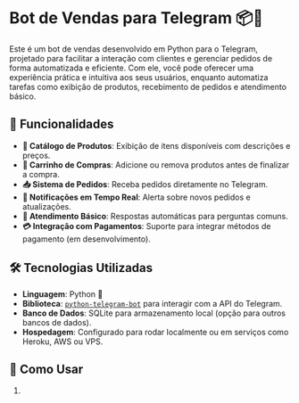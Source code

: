 # Bot de Vendas para Telegram 📦🤖

Este é um bot de vendas desenvolvido em Python para o Telegram, projetado para facilitar a interação com clientes e gerenciar pedidos de forma automatizada e eficiente. Com ele, você pode oferecer uma experiência prática e intuitiva aos seus usuários, enquanto automatiza tarefas como exibição de produtos, recebimento de pedidos e atendimento básico.

## 🌟 Funcionalidades

- **📜 Catálogo de Produtos**: Exibição de itens disponíveis com descrições e preços.
- **🛒 Carrinho de Compras**: Adicione ou remova produtos antes de finalizar a compra.
- **📥 Sistema de Pedidos**: Receba pedidos diretamente no Telegram.
- **🔔 Notificações em Tempo Real**: Alerta sobre novos pedidos e atualizações.
- **🤖 Atendimento Básico**: Respostas automáticas para perguntas comuns.
- **💳 Integração com Pagamentos**: Suporte para integrar métodos de pagamento (em desenvolvimento).

## 🛠 Tecnologias Utilizadas

- **Linguagem**: Python 🐍
- **Biblioteca**: [`python-telegram-bot`](https://python-telegram-bot.readthedocs.io/) para interagir com a API do Telegram.
- **Banco de Dados**: SQLite para armazenamento local (opção para outros bancos de dados).
- **Hospedagem**: Configurado para rodar localmente ou em serviços como Heroku, AWS ou VPS.

## 🚀 Como Usar

1. 

